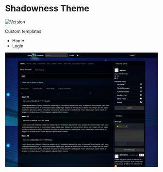 # Shadowness Theme

![Version](https://img.shields.io/badge/Version-1.5-blue.svg)

Custom templates:
 - Home
 - Login

![Preview](screenshot.jpg)
